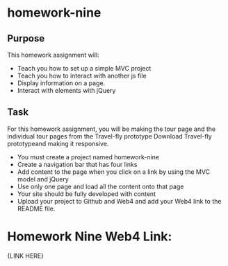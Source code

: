 # homework-nine
## Purpose

This homework assignment will:

* Teach you how to set up a simple MVC project
* Teach you how to interact with another js file
* Display information on a page. 
* Interact with elements with jQuery

## Task

For this homework assignment, you will be making the tour page and the individual tour pages from the Travel-fly prototype Download Travel-fly prototypeand making it responsive.

- You must create a project named homework-nine
- Create a navigation bar that has four links 
- Add content to the page when you click on a link by using the MVC model and jQuery
- Use only one page and load all the content onto that page 
- Your site should be fully developed with content
- Upload your project to Github and Web4 and add your Web4 link to the README file. 


# Homework Nine Web4 Link:
{LINK HERE}
